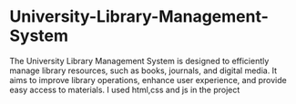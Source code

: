 # University-Library-Management-System
The University Library Management System is designed to efficiently manage library resources, such as books, journals, and digital media. It aims to improve library operations, enhance user experience, and provide easy access to materials. I used html,css and js in the project
